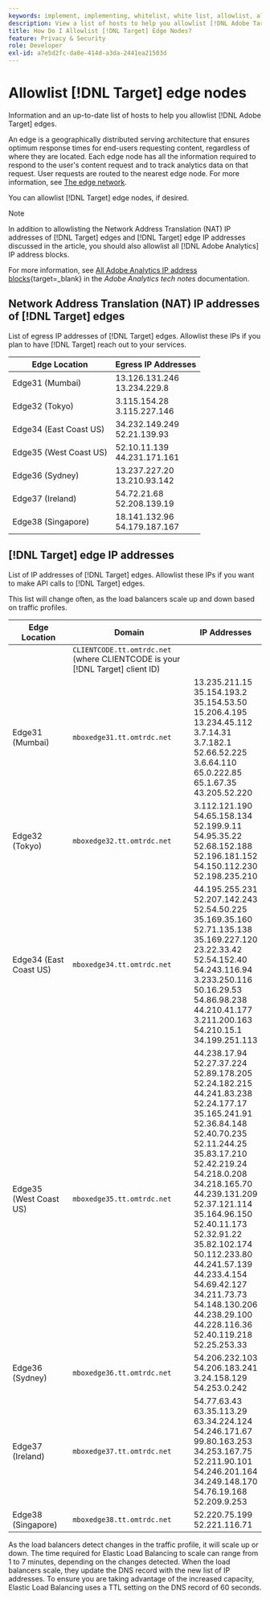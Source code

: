 ```yaml
---
keywords: implement, implementing, whitelist, white list, allowlist, allow list, edge, edges, $9
description: View a list of hosts to help you allowlist [!DNL Adobe Target] edges (geographically distributed serving nodes that ensure optimum response times end users).
title: How Do I Allowlist [!DNL Target] Edge Nodes?
feature: Privacy & Security
role: Developer
exl-id: a7e5d2fc-da8e-414d-a3da-2441ea21503d
---
```

# Allowlist [!DNL Target] edge nodes

Information and an up-to-date list of hosts to help you allowlist [!DNL Adobe Target] edges.

An edge is a geographically distributed serving architecture that ensures optimum response times for end-users requesting content, regardless of where they are located. Each edge node has all the information required to respond to the user's content request and to track analytics data on that request. User requests are routed to the nearest edge node. For more information, see [The edge network](https://experienceleague.adobe.com/docs/target/using/introduction/how-target-works.html#concept_0AE2ED8E9DE64288A8B30FCBF1040934).

You can allowlist [!DNL Target] edge nodes, if desired.

>[!NOTE]
>
>In addition to allowlisting the Network Address Translation (NAT) IP addresses of [!DNL Target] edges and [!DNL Target] edge IP addresses discussed in the article, you should also allowlist all [!DNL Adobe Analytics] IP address blocks.
>
>For more information, see [All Adobe Analytics IP address blocks](https://experienceleague.adobe.com/docs/analytics/technotes/ip-addresses.html?lang=en#all-adobe-analytics-ip-address-blocks){target=_blank} in the *Adobe Analytics tech notes* documentation.

## Network Address Translation (NAT) IP addresses of [!DNL Target] edges

List of egress IP addresses of [!DNL Target] edges. Allowlist these IPs if you plan to have [!DNL Target] reach out to your services.

|Edge Location|Egress IP Addresses|
| --- | --- |
|Edge31 (Mumbai)|13.126.131.246<br />13.234.229.8|
|Edge32 (Tokyo)|3.115.154.28<br />3.115.227.146|
|Edge34 (East Coast US)|34.232.149.249<br />52.21.139.93|
|Edge35 (West Coast US)|52.10.11.139<br />44.231.171.161|
|Edge36 (Sydney)|13.237.227.20<br />13.210.93.142|
|Edge37 (Ireland)|54.72.21.68<br />52.208.139.19|
|Edge38 (Singapore)|18.141.132.96<br />54.179.187.167|

## [!DNL Target] edge IP addresses

List of IP addresses of [!DNL Target] edges. Allowlist these IPs if you want to make API calls to [!DNL Target] edges.

This list will change often, as the load balancers scale up and down based on traffic profiles.

|Edge Location|Domain|IP Addresses|
| --- | --- | --- |
||`CLIENTCODE.tt.omtrdc.net`<br />(where CLIENTCODE is your [!DNL Target] client ID)||
|Edge31 (Mumbai)|`mboxedge31.tt.omtrdc.net`|13.235.211.15<br />35.154.193.2<br />35.154.53.50<br />15.206.4.195<br />13.234.45.112<br />3.7.14.31<br />3.7.182.1<br />52.66.52.225<br />3.6.64.110<br />65.0.222.85<br />65.1.67.35<br />43.205.52.220|
|Edge32 (Tokyo)|`mboxedge32.tt.omtrdc.net`|3.112.121.190<br />54.65.158.134<br />52.199.9.11<br />54.95.35.22<br />52.68.152.188<br />52.196.181.152<br />54.150.112.230<br />52.198.235.210|
|Edge34 (East Coast US)|`mboxedge34.tt.omtrdc.net`|44.195.255.231<br />52.207.142.243<br />52.54.50.225<br />35.169.35.160<br />52.71.135.138<br />35.169.227.120<br />23.22.33.42<br />52.54.152.40<br />54.243.116.94<br />3.233.250.116<br />50.16.29.53<br />54.86.98.238<br />44.210.41.177<br />3.211.200.163<br />54.210.15.1<br />34.199.251.113|
|Edge35 (West Coast US)|`mboxedge35.tt.omtrdc.net`|44.238.17.94<br />52.27.37.224<br />52.89.178.205<br />52.24.182.215<br />44.241.83.238<br />52.24.177.17<br />35.165.241.91<br />52.36.84.148<br />52.40.70.235<br />52.11.244.25<br />35.83.17.210<br />52.42.219.24<br />54.218.0.208<br />34.218.165.70<br />44.239.131.209<br />52.37.121.114<br />35.164.96.150<br />52.40.11.173<br />52.32.91.22<br />35.82.102.174<br />50.112.233.80<br />44.241.57.139<br />44.233.4.154<br />54.69.42.127<br />34.211.73.73<br />54.148.130.206<br />44.238.29.100<br />44.228.116.36<br />52.40.119.218<br />52.25.253.33|
|Edge36 (Sydney)|`mboxedge36.tt.omtrdc.net`|54.206.232.103<br />54.206.183.241<br />3.24.158.129<br />54.253.0.242|
|Edge37 (Ireland)|`mboxedge37.tt.omtrdc.net`|54.77.63.43<br />63.35.113.29<br />63.34.224.124<br />54.246.171.67<br />99.80.163.253<br />34.253.167.75<br />52.211.90.101<br />54.246.201.164<br />34.249.148.170<br />54.76.19.168<br />52.209.9.253|
|Edge38 (Singapore)|`mboxedge38.tt.omtrdc.net`|52.220.75.199<br />52.221.116.71|

As the load balancers detect changes in the traffic profile, it will scale up or down. The time required for Elastic Load Balancing to scale can range from 1 to 7 minutes, depending on the changes detected. When the load balancers scale, they update the DNS record with the new list of IP addresses. To ensure you are taking advantage of the increased capacity, Elastic Load Balancing uses a TTL setting on the DNS record of 60 seconds.
